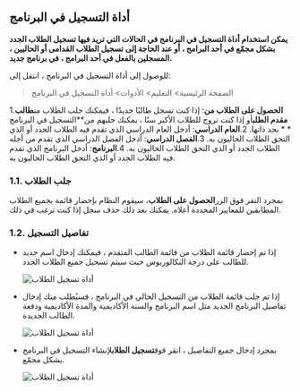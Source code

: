 ## أداة التسجيل في البرنامج

**يمكن استخدام أداة التسجيل في البرنامج في الحالات التي تريد فيها تسجيل الطلاب الجدد بشكل مجمّع في أحد البرامج ، أو عند الحاجة إلى تسجيل الطلاب القدامى أو الحاليين ، المسجلين بالفعل في أحد البرامج ، في برنامج جديد.**

للوصول إلى أداة التسجيل في البرنامج ، انتقل إلى:

> الصفحة الرئيسية> التعليم> الأدوات> أداة التسجيل في البرنامج

1.**الحصول على الطلاب من**: إذا كنت تسجل طالبًا جديدًا ، فيمكنك جلب الطلاب من**طالب مقدم الطلب**أو إذا كنت تروج للطلاب الأكبر سنًا ، يمكنك جلبهم من**التسجيل في البرنامج * * بحد ذاتها.
2.**العام الدراسي**: أدخل العام الدراسي الذي تقدم فيه الطلاب الجدد أو الذي التحق الطلاب الحاليون به.
3.**الفصل الدراسي**: أدخل الفصل الدراسي الذي تقدم من أجله الطلاب الجدد أو الذي التحق الطلاب الحاليون به.
4.**البرنامج**: أدخل البرنامج الذي تقدم فيه الطلاب الجدد أو الذي التحق الطلاب الحاليون به.

### 1.1. جلب الطلاب

بمجرد النقر فوق الزر**الحصول على الطلاب**، سيقوم النظام بإحضار قائمة بجميع الطلاب المطابقين للمعايير المحددة أعلاه. يمكنك بعد ذلك حذف سجل إذا كنت ترغب في ذلك.

### 1.2. تفاصيل التسجيل

* إذا تم إحضار قائمة الطلاب من قائمة الطالب المتقدم ، فيمكنك إدخال اسم جديد للطالب على درجة البكالوريوس حيث سيتم تسجيل جميع الطلاب الجدد.
    
    ![أداة تسجيل الطلاب](https://docs.erpnext.com/files/education-student-tool-5.png)
    
* إذا تم جلب قائمة الطلاب من التسجيل الحالي في البرنامج ، فسيُطلب منك إدخال تفاصيل البرنامج الجديد مثل اسم البرنامج والسنة الأكاديمية والمدة الأكاديمية ودفعة الطالب الجديدة.
    
    ![أداة تسجيل الطلاب](https://docs.erpnext.com/files/education-student-tool-6.png)
    
* بمجرد إدخال جميع التفاصيل ، انقر فوق**تسجيل الطلاب**لإنشاء التسجيل في البرنامج بشكل مجمّع.
    
    ![أداة تسجيل الطلاب](https://docs.erpnext.com/files/education-student-tool-7.png)